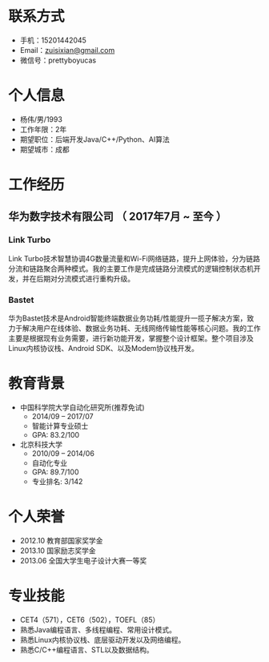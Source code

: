 # 联系方式


- 手机：15201442045
- Email：zuisixian@gmail.com
- 微信号：prettyboyucas


# 个人信息

 - 杨伟/男/1993
 - 工作年限：2年
 - 期望职位：后端开发Java/C++/Python、AI算法
 - 期望城市：成都


# 工作经历

## 华为数字技术有限公司 （ 2017年7月 ~ 至今 ）

### Link Turbo 
Link Turbo技术智慧协调4G数量流量和Wi-Fi网络链路，提升上网体验，分为链路分流和链路聚合两种模式。我的主要工作是完成链路分流模式的逻辑控制状态机开发，并在后期对分流模式进行重构升级。


### Bastet 
华为Bastet技术是Android智能终端数据业务功耗/性能提升一揽子解决方案，致力于解决用户在线体验、数据业务功耗、无线网络传输性能等核心问题。我的工作主要是根据现有业务需要，进行新功能开发，掌握整个设计框架。整个项目涉及Linux内核协议栈、Android SDK、以及Modem协议栈开发。

# 教育背景
-  中国科学院大学自动化研究所(推荐免试)
    - 2014/09 – 2017/07
    - 智能计算专业硕士
    - GPA: 83.2/100
- 北京科技大学
    - 2010/09 – 2014/06
    - 自动化专业
    - GPA: 89.7/100
    - 专业排名: 3/142


# 个人荣誉

- 2012.10 教育部国家奖学金
- 2013.10 国家励志奖学金
- 2013.06 全国大学生电子设计大赛一等奖


# 专业技能

- CET4（571），CET6（502），TOEFL（85）
- 熟悉Java编程语言、多线程编程、常用设计模式。
- 熟悉Linux内核协议栈、底层驱动开发以及网络编程。
- 熟悉C/C++编程语言、STL以及数据结构。